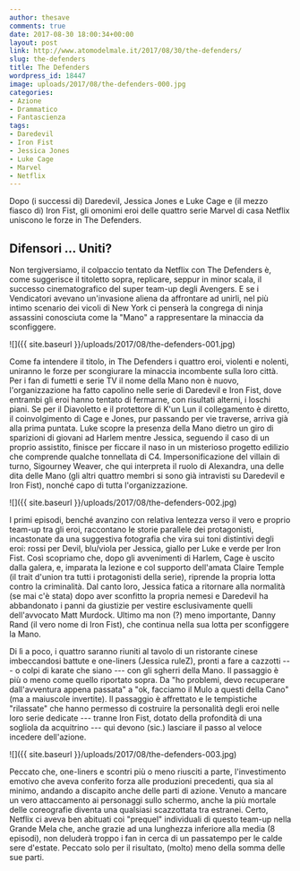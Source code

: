 ```yaml
---
author: thesave
comments: true
date: 2017-08-30 18:00:34+00:00
layout: post
link: http://www.atomodelmale.it/2017/08/30/the-defenders/
slug: the-defenders
title: The Defenders
wordpress_id: 18447
image: uploads/2017/08/the-defenders-000.jpg
categories:
- Azione
- Drammatico
- Fantascienza
tags:
- Daredevil
- Iron Fist
- Jessica Jones
- Luke Cage
- Marvel
- Netflix
---
```


Dopo (i successi di) Daredevil, Jessica Jones e Luke Cage e (il mezzo fiasco di) Iron Fist, gli omonimi eroi delle quattro serie Marvel di casa Netflix uniscono le forze in The Defenders.

## Difensori ... Uniti?

Non tergiversiamo, il colpaccio tentato da Netflix con The Defenders è, come suggerisce il titoletto sopra, replicare, seppur in minor scala, il successo cinematografico del super team-up degli Avengers. E se i Vendicatori avevano un'invasione aliena da affrontare ad unirli, nel più intimo scenario dei vicoli di New York ci penserà la congrega di ninja assassini conosciuta come la "Mano" a rappresentare la minaccia da sconfiggere.

![]({{ site.baseurl }}/uploads/2017/08/the-defenders-001.jpg)

Come fa intendere il titolo, in The Defenders i quattro eroi, violenti e nolenti, uniranno le forze per scongiurare la minaccia incombente sulla loro città. Per i fan di fumetti e serie TV il nome della Mano non è nuovo, l'organizzazione ha fatto capolino nelle serie di Daredevil e Iron Fist, dove entrambi gli eroi hanno tentato di fermarne, con risultati alterni, i loschi piani. Se per il Diavoletto e il protettore di K'un Lun il collegamento è diretto, il coinvolgimento di Cage e Jones, pur passando per vie traverse, arriva già alla prima puntata. Luke scopre la presenza della Mano dietro un giro di sparizioni di giovani ad Harlem mentre Jessica, seguendo il caso di un proprio assistito, finisce per ficcare il naso in un misterioso progetto edilizio che comprende qualche tonnellata di C4. Impersonificazione del villain di turno, Sigourney Weaver, che qui interpreta il ruolo di Alexandra, una delle dita delle Mano (gli altri quattro membri si sono già intravisti su Daredevil e Iron Fist), nonché capo di tutta l'organizzazione.

![]({{ site.baseurl }}/uploads/2017/08/the-defenders-002.jpg)

I primi episodi, benché avanzino con relativa lentezza verso il vero e proprio team-up tra gli eroi, raccontano le storie parallele dei protagonisti, incastonate da una suggestiva fotografia che vira sui toni distintivi degli eroi: rossi per Devil, blu/viola per Jessica, giallo per Luke e verde per Iron Fist. Così scopriamo che, dopo gli avvenimenti di Harlem, Cage è uscito dalla galera, e, imparata la lezione e col supporto dell'amata Claire Temple (il trait d'union tra tutti i protagonisti della serie), riprende la propria lotta contro la criminalità. Dal canto loro, Jessica fatica a ritornare alla normalità (se mai c'è stata) dopo aver sconfitto la propria nemesi e Daredevil ha abbandonato i panni da giustizie per vestire esclusivamente quelli dell'avvocato Matt Murdock. Ultimo ma non (?) meno importante, Danny Rand (il vero nome di Iron Fist), che continua nella sua lotta per sconfiggere la Mano.

Di lì a poco, i quattro saranno riuniti al tavolo di un ristorante cinese imbeccandosi battute e one-liners (Jessica ruleZ), pronti a fare a cazzotti --- o colpi di karate che siano --- con gli sgherri della Mano. Il passaggio è più o meno come quello riportato sopra. Da "ho problemi, devo recuperare dall'avventura appena passata" a "ok, facciamo il Mulo a questi della Cano" (ma a maiuscole invertite). Il passaggio è affrettato e le tempistiche "rilassate" che hanno permesso di costruire la personalità degli eroi nelle loro serie dedicate --- tranne Iron Fist, dotato della profondità di una sogliola da acquitrino --- qui devono (sic.) lasciare il passo al veloce incedere dell'azione.

![]({{ site.baseurl }}/uploads/2017/08/the-defenders-003.jpg)

Peccato che, one-liners e scontri più o meno riusciti a parte, l'investimento emotivo che aveva conferito forza alle produzioni precedenti, qua sia al minimo, andando a discapito anche delle parti di azione. Venuto a mancare un vero attaccamento ai personaggi sullo schermo, anche la più mortale delle coreografie diventa una qualsiasi scazzottata tra estranei. Certo, Netflix ci aveva ben abituati coi "prequel" individuali di questo team-up nella Grande Mela che, anche grazie ad una lunghezza inferiore alla media (8 episodi), non deluderà troppo i fan in cerca di un passatempo per le calde sere d'estate. Peccato solo per il risultato, (molto) meno della somma delle sue parti.
